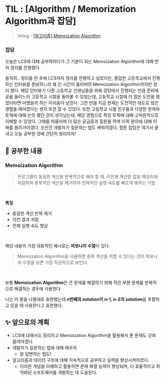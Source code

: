 # TIL : [Algorithm / Memorization Algorithm과 잡담]

> Velog - [[알고리즘] Memoization Algorithm](https://velog.io/@ssw123/%EC%95%8C%EA%B3%A0%EB%A6%AC%EC%A6%98-Memoization-Algorithm)

### 잡담
오늘은 LCS에 대해 공부하려다가 그 기본이 되는 Memoization Algorithm에 대해 먼저 정리를 진행했다. 

솔직히.. 정리를 한 후에 LCS까지 정리를 진행하고 싶었지만, 졸업한 고등학교에서 진행하는 인터뷰를 준비하느라 꽤 긴 시간이 흘러버려 Memoization Algorithm까지만 정리 했다. 해당 인터뷰가 다른 고등학교 선생님들을 위해 강당에서 진행되는 만큼 준비에 공을 들이느라 고등학교 시절을 돌아볼 수 있었는데, 고등학교 시절에 더 많은 도전을 했었더라면 어땠을까 하는 아쉬움이 남았다. 그런 만큼 지금 현재는 도전적인 태도로 많은 경험을 해야겠다는 생각 또한 할 수 있었다. 또한 고등학교 시절 친구들과 다양한 문제와 토픽에 대해 논의 했던 것이 생각났는데, 해당 경험으로 특정 토픽에 대해 고차원적으로 이해할 수 있었다. 그때를 떠올리며 더 많은 궁금증과 질문을 하며 이쪽 분야에 대해 이해를 올려가야겠다. 조만간 개발자가 질문하는 법도 배워야겠다. 할튼 잡담은 여기서 끝내고 오늘 공부한 것에 간단히 정리하자!

## 📄 공부한 내용
### Memoization Algorithm
>프로그램이 동일한 계산을 반복적으로 해야 할 때, 이전에 계산한 값을 메모리에 저장하여 중복적인 계산을 제거하여 전체적인 실행 속도를 빠르게 해주는 기법

<br>

**특징**
- 동일한 계산 반복 제거
- 이전 결과 저장
- 전체 실행 속도 향상
  
<br>

해당 내용의 가장 대표적인 예시로는 **피보나치 수열**이 있다.

> Memoization Algorithm을 사용하면 중복 계산을 피할 수 있다는 것이 피보나치 수열을 보면 가장 직관적으로 보인다.

<br>

보통 **Memoization Algorithm**은 큰 문제를 해결하기 위해 작은 부분 문제를 반복적으로 해결하는 경우에 사용한다

나는 이 말을 나름대로 표현했는데 **n번째의 solution이 n-1, n-2의 solution**을 포함하고 있을 때 사용한다고 표현했다.

## ✨ 앞으로의 계획
- LCS에 대해서도 정리하고 Memoization Algorithm을 활용해서 푼 문제도 깃에 올려야겠다.
- 개발자가 질문하는 법에 대해 배우자
  - 잘 답변하는 법도!
-  알고리즘과 데이터 구조에 대해 지속적으로 공부하고 실력을 향상시켜야겠다.
   - 이러한 개념을 이해하고 활용하면 문제 해결 능력이 향상되며, 더 효율적이고 최적화된 소프트웨어를 개발하는 데 도움된다.
  